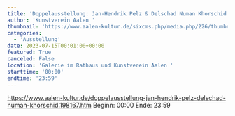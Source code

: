 ```yaml
---
title: 'Doppelausstellung: Jan-Hendrik Pelz & Delschad Numan Khorschid '
author: 'Kunstverein Aalen '
thumbnail: 'https://www.aalen-kultur.de/sixcms.php/media.php/226/thumbnails/341.1%20-%20Gruppe%2C%20Jan%20Hendrik%20Pelz%202023.JPG.580373.JPG'
categories:
  - 'Ausstellung'
date: 2023-07-15T00:01:00+00:00
featured: True
canceled: False
location: 'Galerie im Rathaus und Kunstverein Aalen '
starttime: '00:00'
endtime: '23:59'
---
```

https://www.aalen-kultur.de/doppelausstellung-jan-hendrik-pelz-delschad-numan-khorschid.198167.htm
Beginn: 00:00
 Ende: 23:59